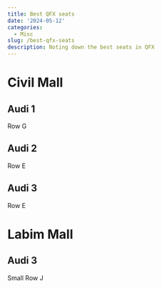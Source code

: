 ```yaml
---
title: Best QFX seats
date: '2024-05-12'
categories:
  - Misc
slug: /best-qfx-seats
description: Noting down the best seats in QFX
---
```


# Civil Mall

## Audi 1

Row G

## Audi 2

Row E

## Audi 3

Row E

# Labim Mall

## Audi 3

Small
Row J
